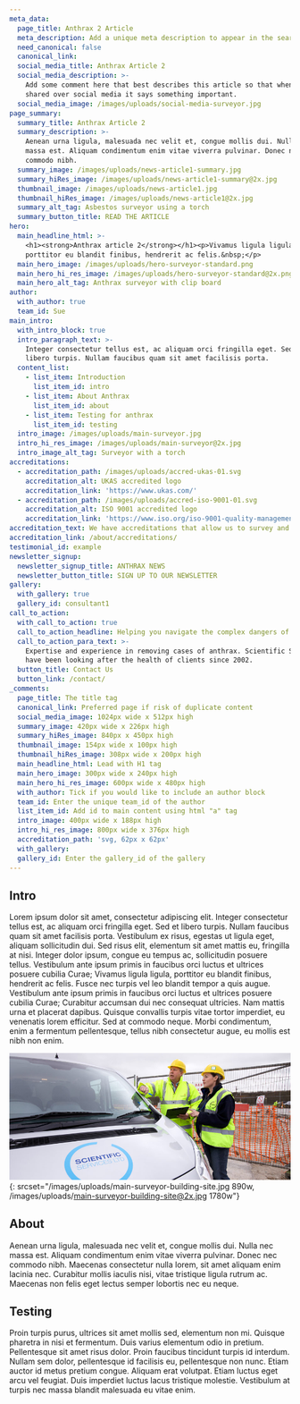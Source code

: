```yaml
---
meta_data:
  page_title: Anthrax 2 Article
  meta_description: Add a unique meta description to appear in the search engines.
  need_canonical: false
  canonical_link:
  social_media_title: Anthrax Article 2
  social_media_description: >-
    Add some comment here that best describes this article so that when it is
    shared over social media it says something important.
  social_media_image: /images/uploads/social-media-surveyor.jpg
page_summary:
  summary_title: Anthrax Article 2
  summary_description: >-
    Aenean urna ligula, malesuada nec velit et, congue mollis dui. Nulla nec
    massa est. Aliquam condimentum enim vitae viverra pulvinar. Donec nec
    commodo nibh.
  summary_image: /images/uploads/news-article1-summary.jpg
  summary_hiRes_image: /images/uploads/news-article1-summary@2x.jpg
  thumbnail_image: /images/uploads/news-article1.jpg
  thumbnail_hiRes_image: /images/uploads/news-article1@2x.jpg
  summary_alt_tag: Asbestos surveyor using a torch
  summary_button_title: READ THE ARTICLE
hero:
  main_headline_html: >-
    <h1><strong>Anthrax article 2</strong></h1><p>Vivamus ligula ligula,
    porttitor eu blandit finibus, hendrerit ac felis.&nbsp;</p>
  main_hero_image: /images/uploads/hero-surveyor-standard.png
  main_hero_hi_res_image: /images/uploads/hero-surveyor-standard@2x.png
  main_hero_alt_tag: Anthrax surveyor with clip board
author:
  with_author: true
  team_id: Sue
main_intro:
  with_intro_block: true
  intro_paragraph_text: >-
    Integer consectetur tellus est, ac aliquam orci fringilla eget. Sed et
    libero turpis. Nullam faucibus quam sit amet facilisis porta.
  content_list:
    - list_item: Introduction
      list_item_id: intro
    - list_item: About Anthrax
      list_item_id: about
    - list_item: Testing for anthrax
      list_item_id: testing
  intro_image: /images/uploads/main-surveyor.jpg
  intro_hi_res_image: /images/uploads/main-surveyor@2x.jpg
  intro_image_alt_tag: Surveyor with a torch
accreditations:
  - accreditation_path: /images/uploads/accred-ukas-01.svg
    accreditation_alt: UKAS accredited logo
    accreditation_link: 'https://www.ukas.com/'
  - accreditation_path: /images/uploads/accred-iso-9001-01.svg
    accreditation_alt: ISO 9001 accredited logo
    accreditation_link: 'https://www.iso.org/iso-9001-quality-management.html'
accreditation_text: We have accreditations that allow us to survey and test for anthrax.
accreditation_link: /about/accreditations/
testimonial_id: example
newsletter_signup:
  newsletter_signup_title: ANTHRAX NEWS
  newsletter_button_title: SIGN UP TO OUR NEWSLETTER
gallery:
  with_gallery: true
  gallery_id: consultant1
call_to_action:
  with_call_to_action: true
  call_to_action_headline: Helping you navigate the complex dangers of anthrax
  call_to_action_para_text: >-
    Expertise and experience in removing cases of anthrax. Scientific Services
    have been looking after the health of clients since 2002.
  button_title: Contact Us
  button_link: /contact/
_comments:
  page_title: The title tag
  canonical_link: Preferred page if risk of duplicate content
  social_media_image: 1024px wide x 512px high
  summary_image: 420px wide x 226px high
  summary_hiRes_image: 840px x 450px high
  thumbnail_image: 154px wide x 100px high
  thumbnail_hiRes_image: 308px wide x 200px high
  main_headline_html: Lead with H1 tag
  main_hero_image: 300px wide x 240px high
  main_hero_hi_res_image: 600px wide x 480px high
  with_author: Tick if you would like to include an author block
  team_id: Enter the unique team_id of the author
  list_item_id: Add id to main content using html "a" tag
  intro_image: 400px wide x 188px high
  intro_hi_res_image: 800px wide x 376px high
  accreditation_path: 'svg, 62px x 62px'
  with_gallery:
  gallery_id: Enter the gallery_id of the gallery
---
```

## Intro<a id="intro"></a>
Lorem ipsum dolor sit amet, consectetur adipiscing elit. Integer consectetur tellus est, ac aliquam orci fringilla eget. Sed et libero turpis. Nullam faucibus quam sit amet facilisis porta. Vestibulum ex risus, egestas ut ligula eget, aliquam sollicitudin dui. Sed risus elit, elementum sit amet mattis eu, fringilla at nisi. Integer dolor ipsum, congue eu tempus ac, sollicitudin posuere tellus. Vestibulum ante ipsum primis in faucibus orci luctus et ultrices posuere cubilia Curae; Vivamus ligula ligula, porttitor eu blandit finibus, hendrerit ac felis. Fusce nec turpis vel leo blandit tempor a quis augue. Vestibulum ante ipsum primis in faucibus orci luctus et ultrices posuere cubilia Curae; Curabitur accumsan dui nec consequat ultricies. Nam mattis urna et placerat dapibus. Quisque convallis turpis vitae tortor imperdiet, eu venenatis lorem efficitur. Sed at commodo neque. Morbi condimentum, enim a fermentum pellentesque, tellus nibh consectetur augue, eu mollis est nibh non enim.

![](/images/uploads/main-surveyor-building-site.jpg){: srcset="/images/uploads/main-surveyor-building-site.jpg 890w, /images/uploads/main-surveyor-building-site@2x.jpg 1780w"}

## About<a id="about"></a>

Aenean urna ligula, malesuada nec velit et, congue mollis dui. Nulla nec massa est. Aliquam condimentum enim vitae viverra pulvinar. Donec nec commodo nibh. Maecenas consectetur nulla lorem, sit amet aliquam enim lacinia nec. Curabitur mollis iaculis nisi, vitae tristique ligula rutrum ac. Maecenas non felis eget lectus semper lobortis nec eu neque.

## Testing<a id="testing"></a>

Proin turpis purus, ultrices sit amet mollis sed, elementum non mi. Quisque pharetra in nisi et fermentum. Duis varius elementum odio in pretium. Pellentesque sit amet risus dolor. Proin faucibus tincidunt turpis id interdum. Nullam sem dolor, pellentesque id facilisis eu, pellentesque non nunc. Etiam auctor id metus pretium congue. Aliquam erat volutpat. Etiam luctus eget arcu vel feugiat. Duis imperdiet luctus lacus tristique molestie. Vestibulum at turpis nec massa blandit malesuada eu vitae enim.
